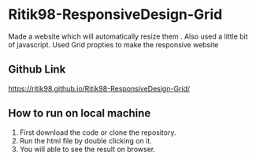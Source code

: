 # Ritik98-ResponsiveDesign-Grid

Made a website which will automatically resize them .
Also used a little bit of javascript.
Used Grid propties to make the responsive website

## Github Link

https://ritik98.github.io/Ritik98-ResponsiveDesign-Grid/


## How to run on local machine 

1. First download the code or clone the repository.
2. Run the html file by double clicking on it.
3. You will able to see the result on browser.
